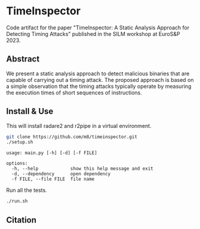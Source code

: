 # TimeInspector
Code artifact for the paper "TimeInspector: A Static Analysis Approach for Detecting Timing Attacks" published in the SILM workshop at EuroS&P 2023.

## Abstract
We present a static analysis approach to detect malicious binaries that are capable of carrying out a timing attack. The proposed approach is based on a simple observation that the timing attacks typically operate by measuring the execution times of short sequences of instructions.

## Install & Use

This will install radare2 and r2pipe in a virtual environment.

```sh
git clone https://github.com/m8/timeinspector.git
./setup.sh
```

```
usage: main.py [-h] [-d] [-f FILE]

options:
  -h, --help            show this help message and exit
  -d, --dependency      open dependency
  -f FILE, --file FILE  file name
```

Run all the tests.

```sh
./run.sh
```

## Citation

```

```
